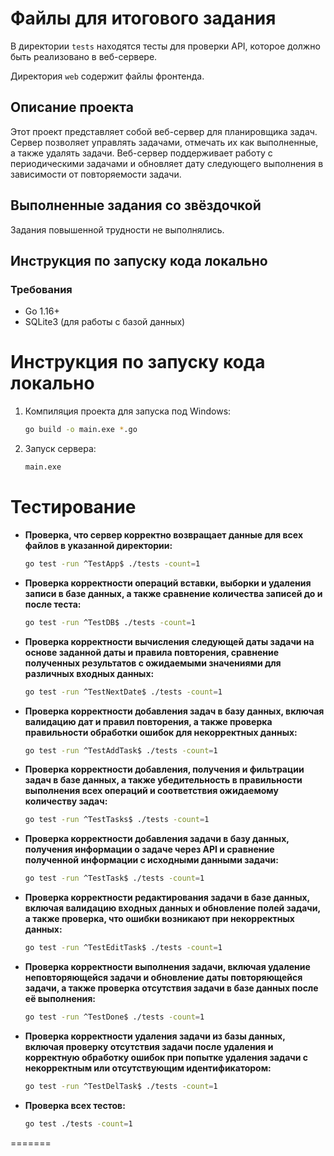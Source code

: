 # Файлы для итогового задания

В директории `tests` находятся тесты для проверки API, которое должно быть реализовано в веб-сервере.

Директория `web` содержит файлы фронтенда.


## Описание проекта

Этот проект представляет собой веб-сервер для планировщика задач. Сервер позволяет управлять задачами, отмечать их как выполненные, а также удалять задачи. Веб-сервер поддерживает работу с периодическими задачами и обновляет дату следующего выполнения в зависимости от повторяемости задачи.

## Выполненные задания со звёздочкой

Задания повышенной трудности не выполнялись.

## Инструкция по запуску кода локально

### Требования


- Go 1.16+
- SQLite3 (для работы с базой данных)


# Инструкция по запуску кода локально

1. Компиляция проекта для запуска под Windows:
    ```sh
    go build -o main.exe *.go
    ```

2. Запуск сервера:
    ```sh
    main.exe
    ```

# Тестирование

- **Проверка, что сервер корректно возвращает данные для всех файлов в указанной директории:**
    ```sh
    go test -run ^TestApp$ ./tests -count=1
    ```

- **Проверка корректности операций вставки, выборки и удаления записи в базе данных, а также сравнение количества записей до и после теста:**
    ```sh
    go test -run ^TestDB$ ./tests -count=1
    ```

- **Проверка корректности вычисления следующей даты задачи на основе заданной даты и правила повторения, сравнение полученных результатов с ожидаемыми значениями для различных входных данных:**
    ```sh
    go test -run ^TestNextDate$ ./tests -count=1
    ```

- **Проверка корректности добавления задач в базу данных, включая валидацию дат и правил повторения, а также проверка правильности обработки ошибок для некорректных данных:**
    ```sh
    go test -run ^TestAddTask$ ./tests -count=1
    ```

- **Проверка корректности добавления, получения и фильтрации задач в базе данных, а также убедительность в правильности выполнения всех операций и соответствия ожидаемому количеству задач:**
    ```sh
    go test -run ^TestTasks$ ./tests -count=1
    ```

- **Проверка корректности добавления задачи в базу данных, получения информации о задаче через API и сравнение полученной информации с исходными данными задачи:**
    ```sh
    go test -run ^TestTask$ ./tests -count=1
    ```

- **Проверка корректности редактирования задачи в базе данных, включая валидацию входных данных и обновление полей задачи, а также проверка, что ошибки возникают при некорректных данных:**
    ```sh
    go test -run ^TestEditTask$ ./tests -count=1
    ```

- **Проверка корректности выполнения задачи, включая удаление неповторяющейся задачи и обновление даты повторяющейся задачи, а также проверка отсутствия задачи в базе данных после её выполнения:**
    ```sh
    go test -run ^TestDone$ ./tests -count=1
    ```

- **Проверка корректности удаления задачи из базы данных, включая проверку отсутствия задачи после удаления и корректную обработку ошибок при попытке удаления задачи с некорректным или отсутствующим идентификатором:**
    ```sh
    go test -run ^TestDelTask$ ./tests -count=1
    ```

- **Проверка всех тестов:**
    ```sh
    go test ./tests -count=1
    ```
=======

